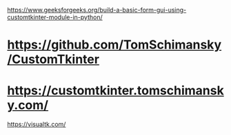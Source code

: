 https://www.geeksforgeeks.org/build-a-basic-form-gui-using-customtkinter-module-in-python/

# https://github.com/TomSchimansky/CustomTkinter
# https://customtkinter.tomschimansky.com/

https://visualtk.com/